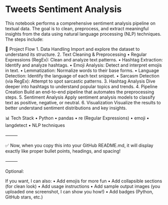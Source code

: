 # Tweets Sentiment Analysis
This notebook performs a comprehensive sentiment analysis pipeline on textual data. The goal is to clean, preprocess, and extract meaningful insights from the data using natural language processing (NLP) techniques.
The steps include:

🧩 Project Flow
	1.	Data Handling
Import and explore the dataset to understand its structure.
	2.	Text Cleaning & Preprocessing
	•	Regular Expressions (RegEx): Clean and analyze text patterns.
	•	Hashtag Extraction: Identify and analyze hashtags.
	•	Emoji Analysis: Detect and interpret emojis in text.
	•	Lemmatization: Normalize words to their base forms.
	•	Language Detection: Identify the language of each text snippet.
	•	Sarcasm Detection (via RegEx): Attempt to spot sarcastic patterns.
	3.	Hashtag Analysis
Dive deeper into hashtags to understand popular topics and trends.
	4.	Pipeline Creation
Build an end-to-end pipeline that automates the preprocessing steps.
	5.	Sentiment Analysis
Apply sentiment analysis models to classify text as positive, negative, or neutral.
	6.	Visualization
Visualize the results to better understand sentiment distributions and key insights.

📊 Tech Stack
	•	Python
	•	pandas
	•	re (Regular Expressions)
	•	emoji
	•	langdetect
	•	NLP techniques

⸻

✅ Now, when you copy this into your GitHub README.md, it will display exactly like proper bullet points, headings, and spacing!

⸻

Optional:

If you want, I can also:
	•	Add emojis for more fun
	•	Add collapsible sections (for clean look)
	•	Add usage instructions
	•	Add sample output images (you uploaded one screenshot, I can show you how!)
	•	Add badges (Python, GitHub stars, etc.)
